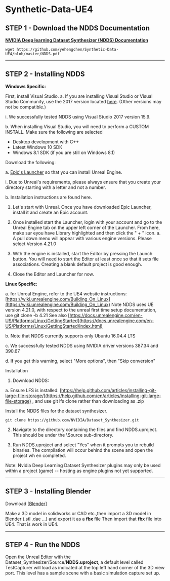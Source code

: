 # Synthetic-Data-UE4

## STEP 1 - Download the NDDS Documentation

__[NVIDIA Deep learning Dataset Synthesizer (NDDS) Documentation](https://github.com/yehengchen/Synthetic-Data-UE4/blob/master/NDDS.pdf)__

```
wget https://github.com/yehengchen/Synthetic-Data-UE4/blob/master/NDDS.pdf
```
***
## STEP 2 - Installing NDDS
__Windows Specific:__

First, install Visual Studio.
a. If you are installing Visual Studio or Visual Studio Community, use the 2017 version located [here](https://visualstudio.microsoft.com/zh-hans/vs/community/). (Other versions may not be compatible.)

i. We successfully tested NDDS using Visual Studio 2017 version 15.9.

b. When installing Visual Studio, you will need to perform a CUSTOM INSTALL. Make sure the following are selected

* Desktop development with C++
* Latest Windows 10 SDK
* Windows 8.1 SDK (if you are still on Windows 8.1)

Download the following:

a. [Epic's Launcher](https://www.epicgames.com/unrealtournament/download) so that you can install Unreal Engine.

i. Due to Unreal's requirements, please always ensure that you create your directory starting with a letter and not a number.

b. Installation instructions are found here.

1. Let's start with Unreal. Once you have downloaded Epic Launcher, install it and create an Epic account.

2. Once installed start the Launcher, login with your account and go to the Unreal Engine tab on the upper left corner of the Launcher. From here, make sur eyou have Library highlighted and then click the " + " icon.
a. A pull down menu will appear with various engine versions. Please select Version 4.21.0

3. With the engine is installed, start the Editor by pressing the Launch button. You will need to start the Editor at least once so that it sets file associations.
Creating a blank default project is good enough.

4. Close the Editor and Launcher for now.

__Linux Specific:__

a. for Unreal Engine, refer to the UE4 website instructions: [https://wiki.unrealengine.com/Building_On_Linux](https://wiki.unrealengine.com/Building_On_Linux)
Note NDDS uses UE version 4.21.0, with respect to the unreal first time setup documentation, use git clone -b 4.21
See also [https://docs.unrealengine.com/en-US/Platforms/Linux/GettingStarted](https://docs.unrealengine.com/en-US/Platforms/Linux/GettingStarted/index.html)

b. Note that NDDS currently supports only Ubuntu 16.04.4 LTS

c. We successfully tested NDDS using NVIDIA driver versions 387.34 and 390.67

d. If you get this warning, select "More options", then "Skip conversion"

Installation
1. Download NDDS:

a. Ensure LFS is installed: [https://help.github.com/articles/installing-git-large-file-storage/](https://help.github.com/en/articles/installing-git-large-file-storage) , and use git lfs clone rather than
downloading as .zip

Install the NDDS files for the dataset synthesizer.
```
git clone https://github.com/NVIDIA/Dataset_Synthesizer.git
```

2. Navigate to the directory containing the files and find NDDS.uproject. This should be under the \Source sub-directory.

3. Run NDDS.uproject and select "Yes" when it prompts you to rebuild binaries. The compilation will occur behind the scene and open the project wh en
completed.

Note: Nvidia Deep Learning Dataset Synthesizer plugins may only be used within a project (game) -- hosting as engine plugins not yet supported.

***

## STEP 3 - Installing Blender

Download [[Blender]](https://www.blender.org/)



Make a 3D model in solidworks or CAD etc.,then import a 3D model in Blender (.stl .dae ...) and export it as a __fbx__ file
Then import that __fbx__ file into UE4. That is work in UE4.

***

## STEP 4 - Run the NDDS

Open the Unreal Editor with the Dataset_Synthesizer/Source/__NDDS.uproject__, a default level called TestCapturer will load as indicated at the top left hand corner of the 3D view port. This level has a sample scene with a basic simulation capture set up.








